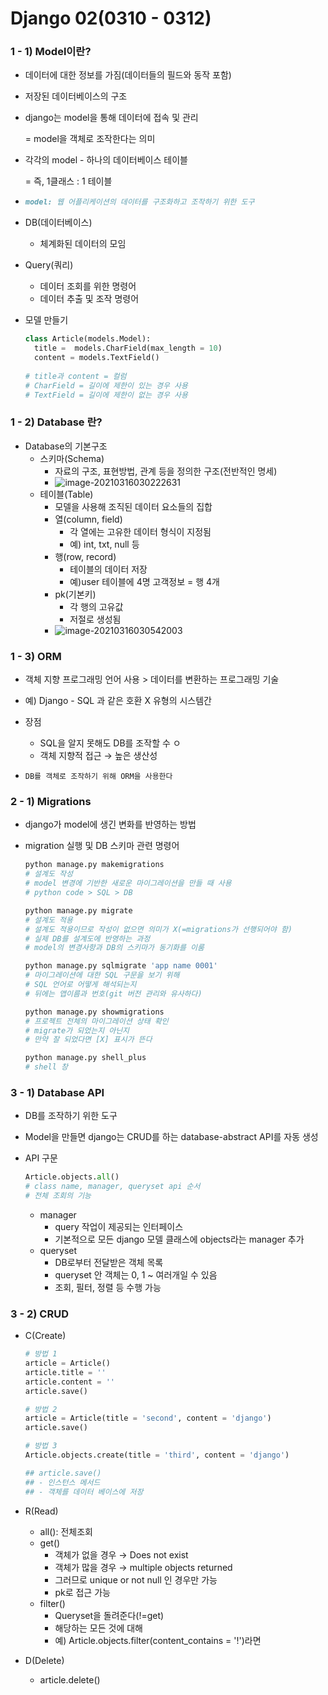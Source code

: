 # Django 02(0310 - 0312)

### 1 - 1) Model이란?

- 데이터에 대한 정보를 가짐(데이터들의 필드와 동작 포함)

- 저장된 데이터베이스의 구조

- django는 model을 통해 데이터에 접속 및 관리

  = model을 객체로 조작한다는 의미

- 각각의 model - 하나의 데이터베이스 테이블

  = 즉, 1클래스 : 1 테이블

- ```markdown
  model: 웹 어플리케이션의 데이터를 구조화하고 조작하기 위한 도구
  ```

- DB(데이터베이스)

  - 체계화된 데이터의 모임

- Query(쿼리)

  - 데이터 조회를 위한 명령어
  - 데이터 추출 및 조작 명령어

- 모델 만들기

  ```python
  class Article(models.Model):
  	title =  models.CharField(max_length = 10)
  	content = models.TextField()
  	
  # title과 content = 컬럼
  # CharField = 길이에 제한이 있는 경우 사용
  # TextField = 길이에 제한이 없는 경우 사용
  ```



### 1 - 2) Database 란?

- Database의 기본구조
  - 스키마(Schema)
    - 자료의 구조, 표현방법, 관계 등을 정의한 구조(전반적인 명세)
    - ![image-20210316030222631](C:\Users\na0i\AppData\Roaming\Typora\typora-user-images\image-20210316030222631.png)
  - 테이블(Table)
    - 모델을 사용해 조직된 데이터 요소들의 집합
    - 열(column, field)
      - 각 열에는 고유한 데이터 형식이 지정됨
      - 예) int, txt, null 등
    - 행(row, record)
      - 테이블의 데이터 저장
      - 예)user 테이블에 4명 고객정보 = 행 4개
    - pk(기본키)
      - 각 행의 고유값
      - 저절로 생성됨
    - ![image-20210316030542003](C:\Users\na0i\AppData\Roaming\Typora\typora-user-images\image-20210316030542003.png)



### 1 - 3) ORM

- 객체 지향 프로그래밍 언어 사용 > 데이터를 변환하는 프로그래밍 기술

- 예) Django - SQL 과 같은 호환 X 유형의 시스템간

- 장점

  - SQL을 알지 못해도 DB를 조작할 수 ㅇ
  - 객체 지향적 접근 → 높은 생산성

- ```
  DB를 객체로 조작하기 위해 ORM을 사용한다
  ```

  



### 2 - 1) Migrations

- django가 model에 생긴 변화를 반영하는 방법

- migration 실행 및 DB 스키마 관련 명령어

  ```python
  python manage.py makemigrations
  # 설계도 작성
  # model 변경에 기반한 새로운 마이그레이션을 만들 때 사용
  # python code > SQL > DB
  
  python manage.py migrate
  # 설계도 적용
  # 설계도 적용이므로 작성이 없으면 의미가 X(=migrations가 선행되어야 함)
  # 실제 DB를 설계도에 반영하는 과정
  # model의 변경사항과 DB의 스키마가 동기화를 이룸
  
  python manage.py sqlmigrate 'app name 0001'
  # 마이그레이션에 대한 SQL 구문을 보기 위해
  # SQL 언어로 어떻게 해석되는지
  # 뒤에는 앱이름과 번호(git 버전 관리와 유사하다)
  
  python manage.py showmigrations
  # 프로젝트 전체의 마이그레이션 상태 확인
  # migrate가 되었는지 아닌지
  # 만약 잘 되었다면 [X] 표시가 뜬다
  
  python manage.py shell_plus
  # shell 창
  ```

  



### 3 - 1) Database API

- DB를 조작하기 위한 도구

- Model을 만들면 django는 CRUD를 하는 database-abstract API를 자동 생성

- API 구문

  ```python
  Article.objects.all()
  # class name, manager, queryset api 순서
  # 전체 조회의 기능
  ```

  - manager
    - query 작업이 제공되는 인터페이스
    - 기본적으로 모든 django 모델 클래스에 objects라는 manager 추가
  - queryset
    - DB로부터 전달받은 객체 목록
    - queryset 안 객체는 0, 1 ~ 여러개일 수 있음
    - 조회, 필터, 정렬 등 수행 가능



### 3 - 2) CRUD

- C(Create)

  ```python
  # 방법 1
  article = Article()
  article.title = ''
  article.content = ''
  article.save()
  
  # 방법 2
  article = Article(title = 'second', content = 'django')
  article.save()
  
  # 방법 3
  Article.objects.create(title = 'third', content = 'django')
  
  ## article.save()
  ## - 인스턴스 메서드
  ## - 객체를 데이터 베이스에 저장
  ```



- R(Read)
  - all(): 전체조회
  - get()
    - 객체가 없을 경우 → Does not exist
    - 객체가 많을 경우 → multiple objects returned
    - 그러므로 unique or not null 인 경우만 가능
    - pk로 접근 가능
  - filter()
    - Queryset을 돌려준다(!=get)
    - 해당하는 모든 것에 대해
    - 예) Article.objects.filter(content_contains = '!')라면



- D(Delete)
  - article.delete()